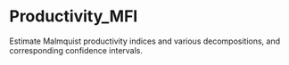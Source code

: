 # Productivity_MFI
Estimate Malmquist productivity indices and various decompositions, and corresponding confidence intervals.
